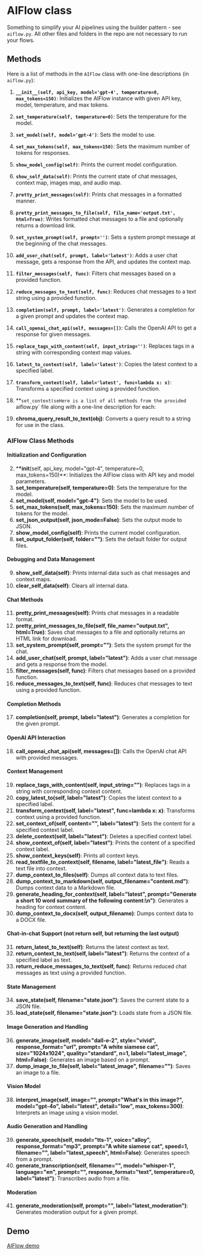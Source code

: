 # AIFlow class

Something to simplify your AI pipelines using the builder pattern - see `aiflow.py`.
All other files and folders in the repo are not necessary to run your flows.

## Methods

Here is a list of methods in the `AIFlow` class with one-line descriptions (in `aiflow.py`):

1. **`__init__(self, api_key, model='gpt-4', temperature=0, max_tokens=150)`**: Initializes the AIFlow instance with given API key, model, temperature, and max tokens.
2. **`set_temperature(self, temperature=0)`**: Sets the temperature for the model.
3. **`set_model(self, model='gpt-4')`**: Sets the model to use.
4. **`set_max_tokens(self, max_tokens=150)`**: Sets the maximum number of tokens for responses.
5. **`show_model_config(self)`**: Prints the current model configuration.
6. **`show_self_data(self)`**: Prints the current state of chat messages, context map, images map, and audio map.
7. **`pretty_print_messages(self)`**: Prints chat messages in a formatted manner.
8. **`pretty_print_messages_to_file(self, file_name='output.txt', html=True)`**: Writes formatted chat messages to a file and optionally returns a download link.
9. **`set_system_prompt(self, prompt='')`**: Sets a system prompt message at the beginning of the chat messages.
10. **`add_user_chat(self, prompt, label='latest')`**: Adds a user chat message, gets a response from the API, and updates the context map.
11. **`filter_messages(self, func)`**: Filters chat messages based on a provided function.
12. **`reduce_messages_to_text(self, func)`**: Reduces chat messages to a text string using a provided function.
13. **`completion(self, prompt, label='latest')`**: Generates a completion for a given prompt and updates the context map.
14. **`call_openai_chat_api(self, messages=[])`**: Calls the OpenAI API to get a response for given messages.
15. **`replace_tags_with_content(self, input_string='')`**: Replaces tags in a string with corresponding context map values.
16. **`latest_to_context(self, label='latest')`**: Copies the latest context to a specified label.
17. **`transform_context(self, label='latest', func=lambda x: x)`**: Transforms a specified context using a provided function.
18. \*\*`set_context(seHere is a list of all methods from the provided `aiflow.py` file along with a one-line description for each:

19. **chroma_query_result_to_text(obj)**: Converts a query result to a string for use in the class.

### AIFlow Class Methods

#### Initialization and Configuration

2. \***\*init**(self, api_key, model="gpt-4", temperature=0, max_tokens=150)\*\*: Initializes the AIFlow class with API key and model parameters.
3. **set_temperature(self, temperature=0)**: Sets the temperature for the model.
4. **set_model(self, model="gpt-4")**: Sets the model to be used.
5. **set_max_tokens(self, max_tokens=150)**: Sets the maximum number of tokens for the model.
6. **set_json_output(self, json_mode=False)**: Sets the output mode to JSON.
7. **show_model_config(self)**: Prints the current model configuration.
8. **set_output_folder(self, folder="")**: Sets the default folder for output files.

#### Debugging and Data Management

9. **show_self_data(self)**: Prints internal data such as chat messages and context maps.
10. **clear_self_data(self)**: Clears all internal data.

#### Chat Methods

11. **pretty_print_messages(self)**: Prints chat messages in a readable format.
12. **pretty_print_messages_to_file(self, file_name="output.txt", html=True)**: Saves chat messages to a file and optionally returns an HTML link for download.
13. **set_system_prompt(self, prompt="")**: Sets the system prompt for the chat.
14. **add_user_chat(self, prompt, label="latest")**: Adds a user chat message and gets a response from the model.
15. **filter_messages(self, func)**: Filters chat messages based on a provided function.
16. **reduce_messages_to_text(self, func)**: Reduces chat messages to text using a provided function.

#### Completion Methods

17. **completion(self, prompt, label="latest")**: Generates a completion for the given prompt.

#### OpenAI API Interaction

18. **call_openai_chat_api(self, messages=[])**: Calls the OpenAI chat API with provided messages.

#### Context Management

19. **replace_tags_with_content(self, input_string="")**: Replaces tags in a string with corresponding context content.
20. **copy_latest_to(self, label="latest")**: Copies the latest context to a specified label.
21. **transform_context(self, label="latest", func=lambda x: x)**: Transforms context using a provided function.
22. **set_context_of(self, content="", label="latest")**: Sets the content for a specified context label.
23. **delete_context(self, label="latest")**: Deletes a specified context label.
24. **show_context_of(self, label="latest")**: Prints the content of a specified context label.
25. **show_context_keys(self)**: Prints all context keys.
26. **read_textfile_to_context(self, filename, label="latest_file")**: Reads a text file into context.
27. **dump_context_to_files(self)**: Dumps all context data to text files.
28. **dump_context_to_markdown(self, output_filename="content.md")**: Dumps context data to a Markdown file.
29. **generate_heading_for_context(self, label="latest", prompt="Generate a short 10 word summary of the following content:\n")**: Generates a heading for context content.
30. **dump_context_to_docx(self, output_filename)**: Dumps context data to a DOCX file.

#### Chat-in-chat Support (not return self, but returning the last output)

31. **return_latest_to_text(self)**: Returns the latest context as text.
32. **return_context_to_text(self, label="latest")**: Returns the context of a specified label as text.
33. **return_reduce_messages_to_text(self, func)**: Returns reduced chat messages as text using a provided function.

#### State Management

34. **save_state(self, filename="state.json")**: Saves the current state to a JSON file.
35. **load_state(self, filename="state.json")**: Loads state from a JSON file.

#### Image Generation and Handling

36. **generate_image(self, model="dall-e-2", style="vivid", response_format="url", prompt="A white siamese cat", size="1024x1024", quality="standard", n=1, label="latest_image", html=False)**: Generates an image based on a prompt.
37. **dump_image_to_file(self, label="latest_image", filename="")**: Saves an image to a file.

#### Vision Model

38. **interpret_image(self, image="", prompt="What's in this image?", model="gpt-4o", label="latest", detail="low", max_tokens=300)**: Interprets an image using a vision model.

#### Audio Generation and Handling

39. **generate_speech(self, model="tts-1", voice="alloy", response_format="mp3", prompt="A white siamese cat", speed=1, filename="", label="latest_speech", html=False)**: Generates speech from a prompt.
40. **generate_transcription(self, filename="", model="whisper-1", language="en", prompt="", response_format="text", temperature=0, label="latest")**: Transcribes audio from a file.

#### Moderation

41. **generate_moderation(self, prompt="", label="latest_moderation")**: Generates moderation output for a given prompt.

## Demo

[AIFlow demo](aiflow_demo.ipynb)
